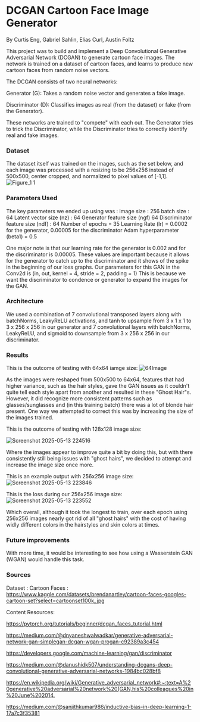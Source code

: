 # DCGAN Cartoon Face Image Generator
By Curtis Eng, Gabriel Sahlin, Elias Curl, Austin Foltz


This project was to build and implement a Deep Convolutional Generative Adversarial Network (DCGAN) to generate cartoon face images. The network is trained on a dataset of cartoon faces, and learns to produce new cartoon faces from random noise vectors.

The DCGAN consists of two neural networks:

Generator (G): Takes a random noise vector and generates a fake image.

Discriminator (D): Classifies images as real (from the dataset) or fake (from the Generator).

These networks are trained to "compete" with each out. The Generator tries to trick the Discriminator, while the Discriminator tries to correctly identify real and fake images.

### Dataset
The dataset itself was trained on the images, such as the set below, and each image was processed with a resizing to be 256x256 instead of 500x500, center cropped, and normalized to pixel values of [-1,1].
![Figure_1 1](https://github.com/user-attachments/assets/1a725693-8a5b-446e-bd66-3e663a22b4a6)

### Parameters Used
The key parameters we ended up using was : 
image size : 256
batch size : 64
Latent vector size (nz) : 64
Generator feature size (ngf) 64
Discriminator feature size (ndf) : 64
Number of epochs = 35
Learning Rate (lr) = 0.0002 for the generator, 0.00005 for the discriminator
Adam hyperparameter (beta1) = 0.5

One major note is that our learning rate for the generator is 0.002 and for the discriminator is 0.00005.
These values are important because it allows for the generator to catch up to the discriminator and it shows of the spike in the beginning of our loss graphs. Our parameters for this GAN in the Conv2d is (in, out, kernel = 4, stride = 2, padding = 1) This is because we want the discriminator to condence or generator to expand the images for the GAN.

### Architecture
We used a combination of 7 convolutional transposed layers along with batchNorms, LeakyReLU activations, and tanh to upsample from 3 x 1 x 1 to 3 x 256 x 256 in our generator and 7 convolutional layers with batchNorms, LeakyReLU, and sigmoid to downsample from 3 x 256 x 256 in our discriminator.

### Results
This is the outcome of testing with 64x64 iamge size:
![64Image](https://github.com/user-attachments/assets/10ecdcbd-dc70-4262-bd9c-3ad4b352d9a6)

As the images were reshaped from 500x500 to 64x64, features that had higher variance, such as the hair styles, gave the GAN issues as it couldn't quite tell each style apart from another and resulted in these "Ghost Hair"s. However, it did recognize more consistent patterns such as glasses/sunglasses and (in this training batch) there was a lot of blonde hair present. One way we attempted to correct this was by increasing the size of the images trained.

This is the outcome of testing with 128x128 image size:

![Screenshot 2025-05-13 224516](https://github.com/user-attachments/assets/9ea988a0-85d0-4897-a3ac-ac2a52af692f)

Where the images appear to improve quite a bit by doing this, but with there consistently still being issues with "ghost hairs", we decided to attempt and increase the image size once more.

This is an example output with 256x256 image size:
![Screenshot 2025-05-13 223846](https://github.com/user-attachments/assets/8ddfff10-feff-44a5-9b8f-009a73d69766)

This is the loss during our 256x256 image size:
![Screenshot 2025-05-13 223552](https://github.com/user-attachments/assets/ffa6478a-9bdc-4a63-8683-6c472f24ba42)

Which overall, although it took the longest to train, over each epoch using 256x256 images nearly got rid of all "ghost hairs" with the cost of having widly different colors in the hairstyles and skin colors at times.

### Future improvements
With more time, it would be interesting to see how using a Wasserstein GAN (WGAN) would handle this task. 

### Sources
Dataset : Cartoon Faces : https://www.kaggle.com/datasets/brendanartley/cartoon-faces-googles-cartoon-set?select=cartoonset100k_jpg

Content Resources:

https://pytorch.org/tutorials/beginner/dcgan_faces_tutorial.html

https://medium.com/@dnyaneshwalwadkar/generative-adversarial-network-gan-simplegan-dcgan-wgan-progan-c92389a3c454 ​

https://developers.google.com/machine-learning/gan/discriminator ​

https://medium.com/@danushidk507/understanding-dcgans-deep-convolutional-generative-adversarial-networks-1984bc028bf8 ​

https://en.wikipedia.org/wiki/Generative_adversarial_network#:~:text=A%20generative%20adversarial%20network%20(GAN,his%20colleagues%20in%20June%202014.​

https://medium.com/@sanjithkumar986/inductive-bias-in-deep-learning-1-17a7c3f35381

